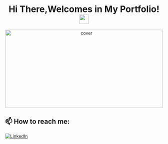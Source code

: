 

 <p align="center" > <h1 align="center" > Hi There,Welcomes in My Portfolio! <img src="https://user-images.githubusercontent.com/21185758/90338872-fd1c7d00-dfec-11ea-96f1-ca4245a05836.gif" width="30px"></h1></p>
  <p align="center" >
 <div align="center">
<img width="100%" height = "250px" src="https://blogger.googleusercontent.com/img/a/AVvXsEiBvTaWkOFFihJud4ctimi-3DXWWjwU_x98aUPlba97hoBkHFASSExnr4U5JatHKG_PTDVeyDJ37dPC1EbAtGLNPZP9ixKznYdrTee8cs8kEiiiDfFdHUJ3JDMg2rGLCDCsmYMxSKzq7ci_PrWr4UEuPW1I5VVPTOHY282HjbC4AU5tCVqnvsu-Ss3p" alt="cover" />
</div>

<h2>📫 How to reach me:</h2>

<a href="https://www.linkedin.com/in/abd-elrahman-anany-8132071b1/">![LinkedIn](https://img.shields.io/badge/LinkedIn-0077B5?style=for-the-badge&logo=linkedin&logoColor=white)</a>
